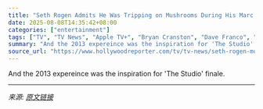```yaml
---
title: "Seth Rogen Admits He Was Tripping on Mushrooms During His Marc Maron Podcast Interview"
date: 2025-08-08T14:35:42+08:00
categories: ["entertainment"]
tags: ["TV", "TV News", "Apple TV+", "Bryan Cranston", "Dave Franco", "Evan Goldberg", "Jimmy Fallon", "Platonic", "Seth Rogen", "Ted Sarandos", "The Studio", "Tonight Show"]
summary: "And the 2013 expereince was the inspiration for 'The Studio' finale."
source_url: "https://www.hollywoodreporter.com/tv/tv-news/seth-rogen-mushrooms-marc-maron-podcast-interview-the-studio-1236340210/"
---
```


And the 2013 expereince was the inspiration for 'The Studio' finale.

---

*来源: [原文链接](https://www.hollywoodreporter.com/tv/tv-news/seth-rogen-mushrooms-marc-maron-podcast-interview-the-studio-1236340210/)*
